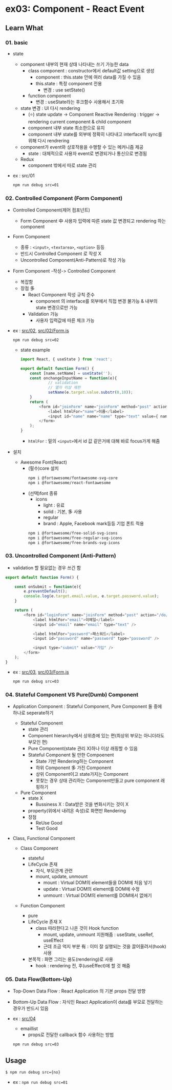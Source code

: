 # ex03: Component - React Event

## Learn What

### 01. basic

* state
    * component 내부의 현재 상태 나타내는 쓰기 가능한 data
        * class component : constructor에서 default값 setting으로 생성
            * component : this.state 안에 여러 data를 가질 수 있음
            * this.state : 특정 component 전용
                * 변경 : use setState()
        * function component
            * 변경 : useState라는 후크함수 사용해서 초기화
    * state 변경 : UI 다시 rendering
        * (:star:) state update -> Component Reactive Rendering : trigger -> rendering current component & child component 
        * component 내부 state 최소한으로 유지
        * component 내부 state를 외부에 정확히 나타내고 interface의 sync를 위해 다시 rendrering
    * component가 event와 상호작용을 수행할 수 있는 메커니즘 제공
        * state : 대체적으로 사용자 event로 변경되거나 통신으로 변경됨
    * Redux
        * component 밖에서 따로 state 관리

* ex : src/01

    ```bash
    npm run debug src=01
    ```

### 02. Controlled Component (Form Component)

* Controlled Component(제어 컴포넌트)
    * Form Component 中 사용자 입력에 따른 state 값 변경되고 rendering 하는 component
        
* Form Component
    * 종류 : ```<input>```, ```<textarea>```, ```<option>``` 등등
    * 반드시 Controlled Component 로 작성 X
    * Uncontrolled Component(Anti-Pattern)로 작성 가능

* Form Component -작성-> Controlled Component
    * 복잡함
    * 장점 多
        * React Component 작성 규칙 준수
            * component 의 interface를 외부에서 직접 변경 불가능 & 내부의 state 변경으로만 가능
        * Validation 가능
            * 사용자 입력값에 따른 체크 가능

* ex : [src/02](src/02), [src/02/Form.js](src/02/Form.js)

    ```bash
    npm run debug src=02
    ```

    * state example
        ```js
        import React, { useState } from 'react';

        export default function Form() {
            const [name,setName] = useState('');
            const onchangeInputName = function(e){
                    // validation
                    // 열자 이상 제한
                    setName(e.target.value.substr(0,10));
            }
            return (
                <form id="joinForm" name="joinForm" method="post" action="/do/not/post">
                    <label htmlFor="name">이름</label>
                    <input id="name" name="name" type="text" value={ name } onChange={ onchangeInputName } />
                </form>
            );
        }
        ```
        * ```htmlFor``` : 밑의 ```<input>```에서 id 값 같은거에 대해 바로 focus가게 해줌

* 설치
    * Awesome Font(React) 
        * (필수)core 설치
            ```bash
            npm i @fortawesome/fontawesome-svg-core
            npm i @fortawesome/react-fontawesome
            ```
        * (선택)font 종류
            * icons
                * light : 유료
                * solid : 기본, 多 사용
                * regular
                * brand : Apple, Facebook mark등등 기업 폰트 적용
            ```bash
            npm i @fortawesome/free-solid-svg-icons
            npm i @fortawesome/free-regular-svg-icons
            npm i @fortawesome/free-brands-svg-icons
            ```

### 03. Uncontrolled Component (Anti-Pattern)

* validation 할 필요없는 경우 쓰긴 함

```js
export default function Form() {

    const onSubmit = function(e){
        e.preventDefault();
        console.log(e.target.email.value, e.target.password.value);
    }

    return (
        <form id="loginForm" name="joinForm" method="post" action="/do/not/post" onSubmit={ onSubmit } >
            <label htmlFor="email">이메일</label>
            <input id="email" name="email" type="text" />

            <label htmlFor="password">패스워드</label>
            <input id="password" name="password" type="password" />

            <input type="submit" value="가입" />
        </form>
    );
}
```

* ex : [src/03](src/03), [src/03/Form.js](src/03/Form.js)

    ```bash
    npm run debug src=03
    ```

### 04. Stateful Component VS Pure(Dumb) Component

* Application Component : Stateful Component, Pure Component 둘 중에 하나로 seperate하기
    * Stateful Component
        * state 관리
        * Component hierarchy에서 상위층에 있는 편(최상위 부모는 아니더라도 부모인 편)
        * Pure Component(state 관리 X)하나 이상 래핑할 수 있음
        * Stateful Component 될 만한 Compoenent
            * State 기반 Rendering하는 Component
            * 하위 Component 多 가진 Component
            * 상위 Component이고 state가지는 Component
            * 못찾는 경우 상태 관리하는 Component만들고 pure component 래핑하기
    * Pure Component
        * state X
            * Bussiness X : Data받은 것을 변화시키는 것이 X
        * property(위에서 내려온 속성)로 화면만 Rendering
        * 장점
            * ReUse Good
            * Test Good

* Class, Functional Component
    * Class Component
        * stateful
        * LifeCycle 존재
            * 자식, 부모관계 관련
            * mount, update, unmount
                * mount : Virtual DOM의 element들을 DOM에 처음 넣기
                * update : Virtual DOM의 element를 DOM에 수정
                * unmount : Virtual DOM의 element를 DOM에서 없애기

    * Function Component
        * pure
        * LifeCycle 존재 X
            * class 따라한다고 나온 것이 Hook function
                * mount, update, unmount 지원해줌 : useState, useRef, useEffect
                * 근데 조금 억지 부분 有 : 이미 잘 실행되는 것을 끌어올려서(hook) 사용
        * 본목적 : 화면 그리는 용도(rendering)로 사용
            * hook : rendering 전, 후(useEffect)에 할 것 해줌

### 05. Data Flow(Bottom-Up)

* Top-Down Data Flow : React Application 의 기본 props 전달 방향
* Bottom-Up Data Flow : 자식인 React Application이 data를 부모로 전달하는 경우가 반드시 있음

* ex : [src/04](src/04)

    * emaillist
        * props로 전달한 callback 함수 사용하는 방법

    ```bash
    npm run debug src=03
    ```

## Usage
```bash
$ npm run debug src={no}
```
* ex : ```npm run debug src=01```
